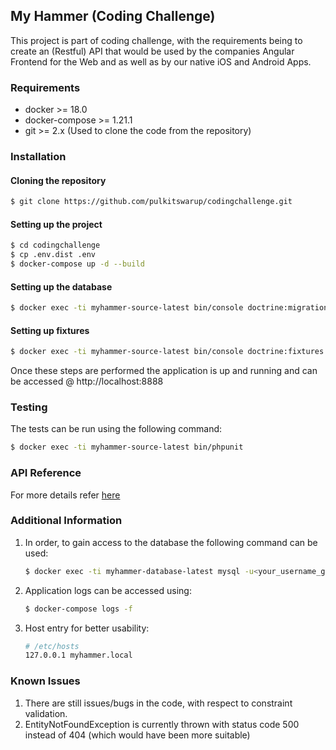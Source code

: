 ## My Hammer (Coding Challenge)

This project is part of coding challenge, with the requirements being to create an (Restful) API that would be used by the companies Angular Frontend for the Web and as well as by our native iOS and Android Apps.

### Requirements
- docker >= 18.0
- docker-compose >= 1.21.1
- git >= 2.x (Used to clone the code from the repository)

### Installation
#### Cloning the repository
```bash
$ git clone https://github.com/pulkitswarup/codingchallenge.git
```

#### Setting up the project
```bash
$ cd codingchallenge
$ cp .env.dist .env
$ docker-compose up -d --build
```

#### Setting up the database
```bash
$ docker exec -ti myhammer-source-latest bin/console doctrine:migrations:migrate
```

#### Setting up fixtures
```bash
$ docker exec -ti myhammer-source-latest bin/console doctrine:fixtures:load -n
```

Once these steps are performed the application is up and running and can be accessed @ http://localhost:8888

### Testing
The tests can be run using the following command:
```bash
$ docker exec -ti myhammer-source-latest bin/phpunit
```
### API Reference
For more details refer [here](http://htmlpreview.github.io/?https://github.com/pulkitswarup/codingchallenge/blob/master/apidoc/doc.html?rnd=1)
### Additional Information
1. In order, to gain access to the database the following command can be used:
    ```bash
    $ docker exec -ti myhammer-database-latest mysql -u<your_username_goes_here> -p<your_password_goes_here>
    ```
2. Application logs can be accessed using:
    ```bash
    $ docker-compose logs -f
    ```
3. Host entry for better usability:
    ```bash
    # /etc/hosts
    127.0.0.1 myhammer.local
    ```
### Known Issues
1. There are still issues/bugs in the code, with respect to constraint validation.
2. EntityNotFoundException is currently thrown with status code 500 instead of 404 (which would have been more suitable)

